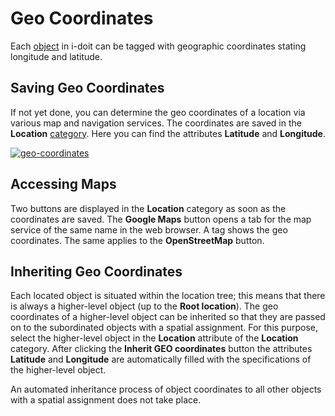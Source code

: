 # Geo Coordinates

Each [object](../basics/structure-of-the-it-documentation.md) in i-doit can be tagged with geographic coordinates stating longitude and latitude.

Saving Geo Coordinates
----------------------

If not yet done, you can determine the geo coordinates of a location via various map and navigation services. The coordinates are saved in the **Location** [category](../basics/structure-of-the-it-documentation.md). Here you can find the attributes **Latitude** and **Longitude**.

[![geo-coordinates](../assets/images/en/use-cases/geo-coordinates/en_geo_coordinates.png)](../assets/images/en/use-cases/geo-coordinates/en_geo_coordinates.png)

Accessing Maps
--------------

Two buttons are displayed in the **Location** category as soon as the coordinates are saved. The **Google Maps** button opens a tab for the map service of the same name in the web browser. A tag shows the geo coordinates. The same applies to the **OpenStreetMap** button.

Inheriting Geo Coordinates
--------------------------

Each located object is situated within the location tree; this means that there is always a higher-level object (up to the **Root location**). The geo coordinates of a higher-level object can be inherited so that they are passed on to the subordinated objects with a spatial assignment. For this purpose, select the higher-level object in the **Location** attribute of the **Location** category. After clicking the **Inherit GEO coordinates** button the attributes **Latitude** and **Longitude** are automatically filled with the specifications of the higher-level object.

An automated inheritance process of object coordinates to all other objects with a spatial assignment does not take place.